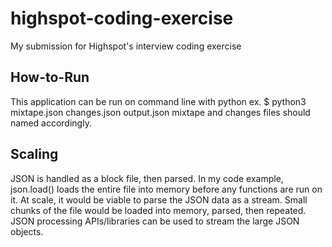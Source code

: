 # highspot-coding-exercise
My submission for Highspot's interview coding exercise

## How-to-Run
This application can be run on command line with python
ex. $ python3 mixtape.json changes.json output.json
mixtape and changes files should named accordingly. 

## Scaling
JSON is handled as a block file, then parsed. In my code example, json.load() loads the entire
file into memory before any functions are run on it.
At scale, it would be viable to parse the JSON data as a stream. Small chunks of the file would 
be loaded into memory, parsed, then repeated. JSON processing APIs/libraries can be used to stream
the large JSON objects.
